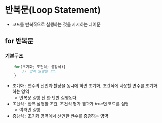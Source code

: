 # 반복문(Loop Statement)
- 코드를 반복적으로 실행하는 것을 지시하는 제어문

## for 반복문

### 기본구조

```javascript
    for(초기화; 조건식; 증감식){
        // 반복 실행할 코드
    }
```

- 초기화 : 변수의 선언과 할당을 동시에 하면 초기화, 조건식에 사용할 변수를 초기화하는 영역
  - 반복문 실행 전 한 번만 실행된다.
- 조건식 : 반복 실행할 조건, 조건식 평가 결과가 true면 코드를 실행
  - 여러번 실행
- 증감식 : 초기화 영역에서 선언한 변수를 증감하는 영역






